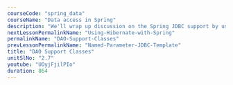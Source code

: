 ```yaml
---
courseCode: "spring_data"
courseName: "Data access in Spring"
description: "We'll wrap up discussion on the Spring JDBC support by using the DAO support classes that Spring provides out of the box. We'll see how this makes our DAO classes cleaner than ever."
nextLessonPermalinkName: "Using-Hibernate-with-Spring"
permalinkName: "DAO-Support-Classes"
prevLessonPermalinkName: "Named-Parameter-JDBC-Template"
title: "DAO Support Classes"
unitSlNo: "2.7"
youtube: "UOyjFjilPIo"
duration: 864
---
```

